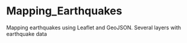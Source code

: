 # Mapping_Earthquakes

Mapping earthquakes using Leaflet and GeoJSON. Several layers with earthquake data
